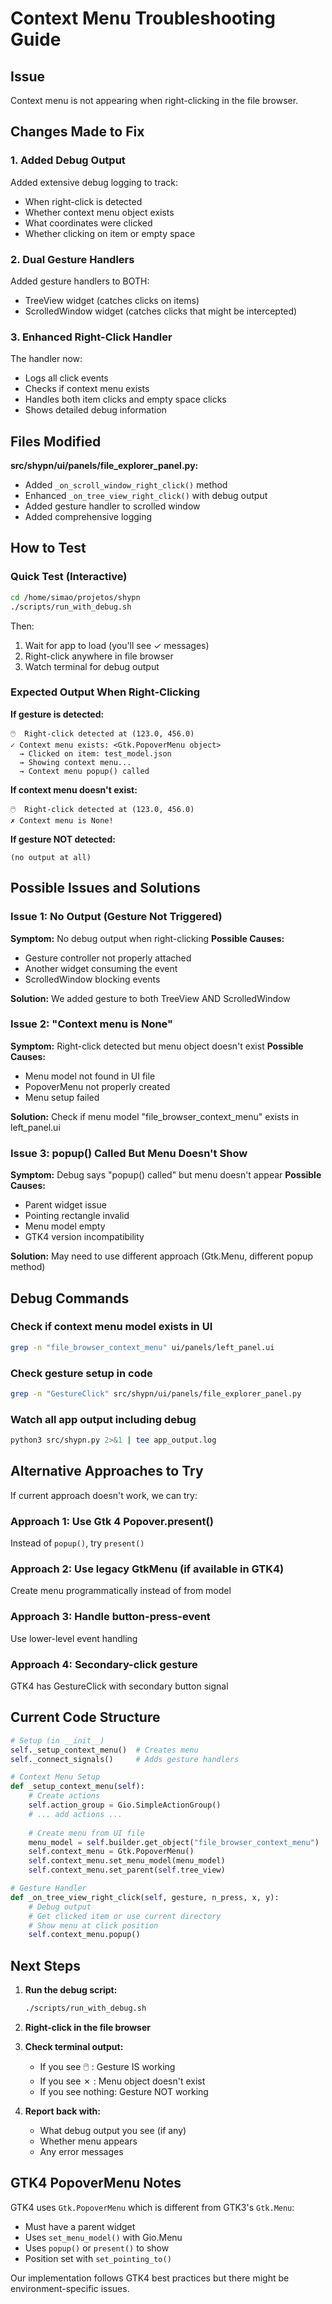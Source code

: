 # Context Menu Troubleshooting Guide

## Issue
Context menu is not appearing when right-clicking in the file browser.

## Changes Made to Fix

### 1. Added Debug Output
Added extensive debug logging to track:
- When right-click is detected
- Whether context menu object exists
- What coordinates were clicked
- Whether clicking on item or empty space

### 2. Dual Gesture Handlers
Added gesture handlers to BOTH:
- TreeView widget (catches clicks on items)
- ScrolledWindow widget (catches clicks that might be intercepted)

### 3. Enhanced Right-Click Handler
The handler now:
- Logs all click events
- Checks if context menu exists
- Handles both item clicks and empty space clicks
- Shows detailed debug information

## Files Modified

**src/shypn/ui/panels/file_explorer_panel.py:**
- Added `_on_scroll_window_right_click()` method
- Enhanced `_on_tree_view_right_click()` with debug output
- Added gesture handler to scrolled window
- Added comprehensive logging

## How to Test

### Quick Test (Interactive)
```bash
cd /home/simao/projetos/shypn
./scripts/run_with_debug.sh
```

Then:
1. Wait for app to load (you'll see ✓ messages)
2. Right-click anywhere in file browser
3. Watch terminal for debug output

### Expected Output When Right-Clicking

**If gesture is detected:**
```
🖱️  Right-click detected at (123.0, 456.0)
✓ Context menu exists: <Gtk.PopoverMenu object>
  → Clicked on item: test_model.json
  → Showing context menu...
  → Context menu popup() called
```

**If context menu doesn't exist:**
```
🖱️  Right-click detected at (123.0, 456.0)
✗ Context menu is None!
```

**If gesture NOT detected:**
```
(no output at all)
```

## Possible Issues and Solutions

### Issue 1: No Output (Gesture Not Triggered)
**Symptom:** No debug output when right-clicking
**Possible Causes:**
- Gesture controller not properly attached
- Another widget consuming the event
- ScrolledWindow blocking events

**Solution:** We added gesture to both TreeView AND ScrolledWindow

### Issue 2: "Context menu is None"
**Symptom:** Right-click detected but menu object doesn't exist
**Possible Causes:**
- Menu model not found in UI file
- PopoverMenu not properly created
- Menu setup failed

**Solution:** Check if menu model "file_browser_context_menu" exists in left_panel.ui

### Issue 3: popup() Called But Menu Doesn't Show
**Symptom:** Debug says "popup() called" but menu doesn't appear
**Possible Causes:**
- Parent widget issue
- Pointing rectangle invalid
- Menu model empty
- GTK4 version incompatibility

**Solution:** May need to use different approach (Gtk.Menu, different popup method)

## Debug Commands

### Check if context menu model exists in UI
```bash
grep -n "file_browser_context_menu" ui/panels/left_panel.ui
```

### Check gesture setup in code
```bash
grep -n "GestureClick" src/shypn/ui/panels/file_explorer_panel.py
```

### Watch all app output including debug
```bash
python3 src/shypn.py 2>&1 | tee app_output.log
```

## Alternative Approaches to Try

If current approach doesn't work, we can try:

### Approach 1: Use Gtk 4 Popover.present()
Instead of `popup()`, try `present()`

### Approach 2: Use legacy GtkMenu (if available in GTK4)
Create menu programmatically instead of from model

### Approach 3: Handle button-press-event
Use lower-level event handling

### Approach 4: Secondary-click gesture
GTK4 has GestureClick with secondary button signal

## Current Code Structure

```python
# Setup (in __init__)
self._setup_context_menu()  # Creates menu
self._connect_signals()     # Adds gesture handlers

# Context Menu Setup
def _setup_context_menu(self):
    # Create actions
    self.action_group = Gio.SimpleActionGroup()
    # ... add actions ...
    
    # Create menu from UI file
    menu_model = self.builder.get_object("file_browser_context_menu")
    self.context_menu = Gtk.PopoverMenu()
    self.context_menu.set_menu_model(menu_model)
    self.context_menu.set_parent(self.tree_view)

# Gesture Handler
def _on_tree_view_right_click(self, gesture, n_press, x, y):
    # Debug output
    # Get clicked item or use current directory
    # Show menu at click position
    self.context_menu.popup()
```

## Next Steps

1. **Run the debug script:**
   ```bash
   ./scripts/run_with_debug.sh
   ```

2. **Right-click in the file browser**

3. **Check terminal output:**
   - If you see 🖱️  : Gesture IS working
   - If you see ✗ : Menu object doesn't exist
   - If you see nothing: Gesture NOT working

4. **Report back with:**
   - What debug output you see (if any)
   - Whether menu appears
   - Any error messages

## GTK4 PopoverMenu Notes

GTK4 uses `Gtk.PopoverMenu` which is different from GTK3's `Gtk.Menu`:
- Must have a parent widget
- Uses `set_menu_model()` with Gio.Menu
- Uses `popup()` or `present()` to show
- Position set with `set_pointing_to()`

Our implementation follows GTK4 best practices but there might be environment-specific issues.
